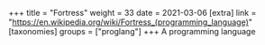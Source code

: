 +++
title = "Fortress"
weight = 33
date = 2021-03-06
[extra]
link = "https://en.wikipedia.org/wiki/Fortress_(programming_language)"
[taxonomies]
groups = ["proglang"]
+++
A programming language

